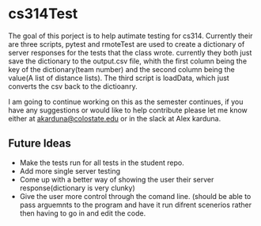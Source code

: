 # cs314Test
The goal of this porject is to help autimate testing for cs314. Currently their are three scripts, pytest and rmoteTest are used to create a dictionary of server responses for the tests that the class wrote.
currently they both just save the dictionary to the output.csv file, whith the first column being the key of the dictionary(team number) and the second column being the value(A list of distance lists).
The third script is loadData, which just converts the csv back to the dictioanry. 

I am going to continue working on this as the semester continues, if you have any suggestions or would like to help contribute please let me know either at akarduna@colostate.edu or in the slack at Alex karduna. 

## Future Ideas
* Make the tests run for all tests in the student repo.
* Add more single server testing
* Come up with a better way of showing the user their server response(dictionary is very clunky)
* Give the user more control through the comand line. (should be able to pass arguemnts to the program and have it run difrent scenerios rather then having to go in and edit the code.
